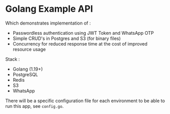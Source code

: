 # Golang Example API
Which demonstrates implementation of :
- Passwordless authentication using JWT Token and WhatsApp OTP
- Simple CRUD's in Postgres and S3 (for binary files)
- Concurrency for reduced response time at the cost of improved resource usage

Stack :
- Golang (1.19+)
- PostgreSQL
- Redis
- S3
- WhatsApp

There will be a specific configuration file for each environment to be able to run this app, see `config.go`.
